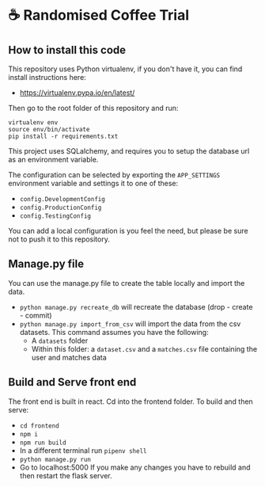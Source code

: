 # ☕ Randomised Coffee Trial
## How to install this code

This repository uses Python virtualenv, if you don't have it, you can find install instructions here:
 - https://virtualenv.pypa.io/en/latest/

Then go to the root folder of this repository and run:
```
virtualenv env
source env/bin/activate
pip install -r requirements.txt
```
This project uses SQLalchemy, and requires you to setup the database url as an environment variable.

The configuration can be selected by exporting the `APP_SETTINGS` environment variable and settings it to one of these:
 - `config.DevelopmentConfig`
 - `config.ProductionConfig`
 - `config.TestingConfig`

You can add a local configuration is you feel the need, but please be sure not to push it to this repository.

## Manage.py file
You can use the manage.py file to create the table locally and import the data.
 - `python manage.py recreate_db` will recreate the database (drop - create - commit)
 - `python manage.py import_from_csv` will import the data from the csv datasets. This command assumes you have the following:
    - A `datasets` folder
    - Within this folder: a `dataset.csv` and a `matches.csv` file containing the user and matches data

## Build and Serve front end
The front end is built in react. Cd into the frontend folder. To build and then serve:
- `cd frontend`
- `npm i`
- `npm run build`
- In a different terminal run `pipenv shell`
- `python manage.py run`
- Go to localhost:5000
If you make any changes you have to rebuild and then restart the flask server.
